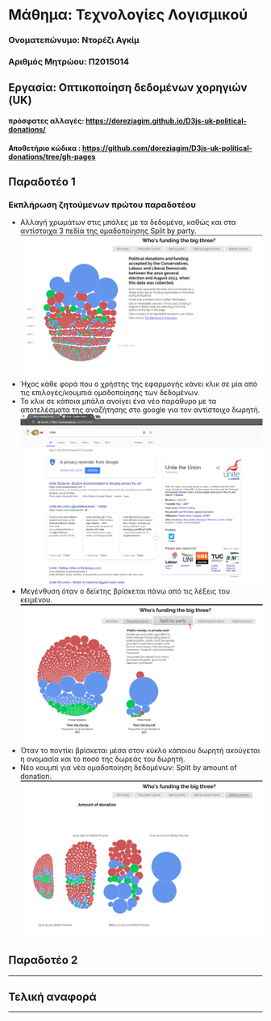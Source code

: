 
# Μάθημα: Τεχνολογίες Λογισμικού

### Ονοματεπώνυμο: Ντορέζι Αγκίμ
### Αριθμός Μητρώου: Π2015014

## Εργασία: Οπτικοποίηση δεδομένων χορηγιών (UK)

#### πρόσφατες αλλαγές: https://doreziagim.github.io/D3js-uk-political-donations/
#### Αποθετήριο κώδικα : https://github.com/doreziagim/D3js-uk-political-donations/tree/gh-pages

## Παραδοτέο 1

### Εκπλήρωση ζητούμενων πρώτου παραδοτέου

* Αλλαγή χρωμάτων στις μπάλες με τα δεδομένα, καθώς και στα αντίστοιχα 3 πεδία της ομαδοποίησης Split by party.
![scrn_1](Screenshot_2.png)
* Ήχος κάθε φορά που ο χρήστης της εφαρμογής κάνει κλικ σε μία από τις επιλογές/κουμπιά ομαδοποίησης των δεδομένων.
* Το κλικ σε κάποια μπάλα ανοίγει ένα νέο παράθυρο με τα αποτελέσματα της αναζήτησης στο google για τον αντίστοιχο δωρητή.
![scrn_2](Screenshot_7.png)
* Μεγένθυση όταν ο δείκτης βρίσκεται πάνω από τις λέξεις του κειμένου.
![scrn_3](Screenshot_6.png)
* Όταν το ποντίκι βρίσκεται μέσα στον κύκλο κάποιου δωρητή ακούγεται η ονομασία και το ποσό της δωρεάς του δωρητή.
* Νέο κουμπί για νέα ομαδοποίηση δεδομένων: Split by amount of donation.
![scrn_4](Screenshot_5.png)


## Παραδοτέο 2
----

## Τελική αναφορά
----
